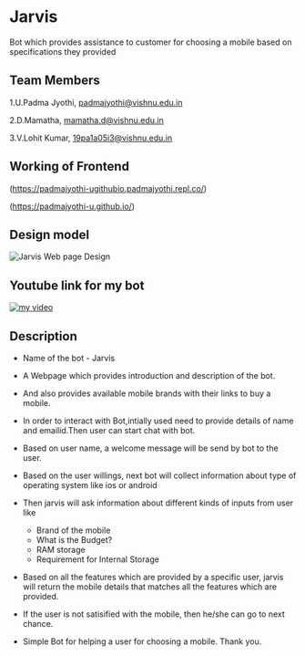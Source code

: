 # Jarvis 
  Bot which provides assistance to customer for choosing a mobile based on specifications they provided
  
## Team Members
1.U.Padma Jyothi, padmajyothi@vishnu.edu.in

2.D.Mamatha, mamatha.d@vishnu.edu.in

3.V.Lohit Kumar, 19pa1a05i3@vishnu.edu.in

## Working of Frontend
(https://padmajyothi-ugithubio.padmajyothi.repl.co/)


(https://padmajyothi-u.github.io/)

## Design model 
![Jarvis Web page Design](https://github.com/PadmaJyothi-U/PadmaJyothi-U.github.io/blob/main/img/webpage.PNG)

## Youtube link for my bot
 [![my video](https://img.youtube.com/vi/uc90kG3HgUY/0.jpg)](https://www.youtube.com/watch?v=uc90kG3HgUY)
 

## Description
* Name of the bot - Jarvis
* A Webpage which provides introduction and description of the bot.
* And also provides available mobile brands with their links to buy a mobile.
* In order to interact with Bot,intially used need to provide details of name and emailid.Then user can start chat with bot.
* Based on user name, a welcome message will be send by bot to the user.
* Based on the user willings, next bot will collect information about type of operating system like ios or android
* Then jarvis will ask information about different kinds of inputs from user like 
  + Brand of the mobile
  + What is the Budget?
  + RAM storage
  + Requirement for Internal Storage
  
* Based on all the features which are provided by a specific user, jarvis will return the mobile details that matches all the features which are provided.
* If the user is not satisified with the mobile, then he/she can go to next chance. 
* Simple Bot for helping a user for choosing a mobile. Thank you.
